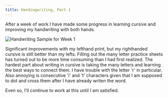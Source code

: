 ```yaml
---
title: Handingwriting, Part 1
---
```


After a week of work I have made some progress in learning cursive and improving my handwriting with both hands.

![Handwriting Sample for Week 1](../images/handwriting/2-6-17.PNG)

Significant improvements with my lefthand print, but my righthanded cursive is still better than my lefts. Filling out the many letter practice sheets has turned out to be more time consuming than I had first realized. The hardest part about writing in cursive is taking the many letters and learning the best ways to connect them. I have trouble with the letter 'r' in particular. Also annoying is consecutive 'i' and 't' characters given that I am supposed to dot and cross them after I have already writen the word.

Even so, I'll continue to work at this until I am satisfied.

